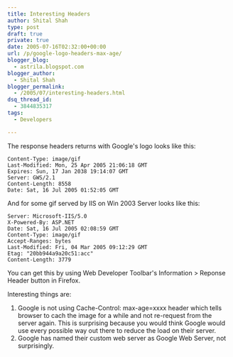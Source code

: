 ```yaml
---
title: Interesting Headers
author: Shital Shah
type: post
draft: true
private: true
date: 2005-07-16T02:32:00+00:00
url: /p/google-logo-headers-max-age/
blogger_blog:
  - astrila.blogspot.com
blogger_author:
  - Shital Shah
blogger_permalink:
  - /2005/07/interesting-headers.html
dsq_thread_id:
  - 3844835317
tags:
  - Developers

---
```

The response headers returns with Google's logo looks like this:

<pre class="code-block code-text"><code class="no-highlight">Content-Type: image/gif
Last-Modified: Mon, 25 Apr 2005 21:06:18 GMT
Expires: Sun, 17 Jan 2038 19:14:07 GMT
Server: GWS/2.1
Content-Length: 8558
Date: Sat, 16 Jul 2005 01:52:05 GMT
</code></pre>

And for some gif served by IIS on Win 2003 Server looks like this:

<pre class="code-block code-text"><code class="no-highlight">Server: Microsoft-IIS/5.0
X-Powered-By: ASP.NET
Date: Sat, 16 Jul 2005 02:08:59 GMT
Content-Type: image/gif
Accept-Ranges: bytes
Last-Modified: Fri, 04 Mar 2005 09:12:29 GMT
Etag: "20bb944a9a20c51:acc"
Content-Length: 3779</code></pre>

You can get this by using Web Developer Toolbar's Information > Reponse Header button in Firefox.

Interesting things are:

  1. Google is not using Cache-Control: max-age=xxxx header which tells browser to cach the image for a while and not re-request from the server again. This is surprising because you would think Google would use every possible way out there to reduce the load on their server.
  2. Google has named their custom web server as Google Web Server, not surprisingly.